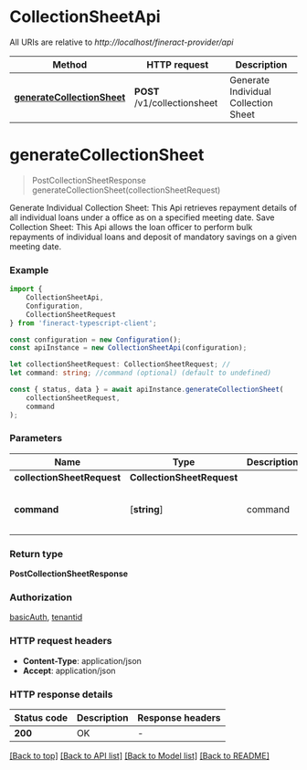 # CollectionSheetApi

All URIs are relative to *http://localhost/fineract-provider/api*

|Method | HTTP request | Description|
|------------- | ------------- | -------------|
|[**generateCollectionSheet**](#generatecollectionsheet) | **POST** /v1/collectionsheet | Generate Individual Collection Sheet | Save Collection Sheet|

# **generateCollectionSheet**
> PostCollectionSheetResponse generateCollectionSheet(collectionSheetRequest)

Generate Individual Collection Sheet:  This Api retrieves repayment details of all individual loans under a office as on a specified meeting date.  Save Collection Sheet:  This Api allows the loan officer to perform bulk repayments of individual loans and deposit of mandatory savings on a given meeting date.

### Example

```typescript
import {
    CollectionSheetApi,
    Configuration,
    CollectionSheetRequest
} from 'fineract-typescript-client';

const configuration = new Configuration();
const apiInstance = new CollectionSheetApi(configuration);

let collectionSheetRequest: CollectionSheetRequest; //
let command: string; //command (optional) (default to undefined)

const { status, data } = await apiInstance.generateCollectionSheet(
    collectionSheetRequest,
    command
);
```

### Parameters

|Name | Type | Description  | Notes|
|------------- | ------------- | ------------- | -------------|
| **collectionSheetRequest** | **CollectionSheetRequest**|  | |
| **command** | [**string**] | command | (optional) defaults to undefined|


### Return type

**PostCollectionSheetResponse**

### Authorization

[basicAuth](../README.md#basicAuth), [tenantid](../README.md#tenantid)

### HTTP request headers

 - **Content-Type**: application/json
 - **Accept**: application/json


### HTTP response details
| Status code | Description | Response headers |
|-------------|-------------|------------------|
|**200** | OK |  -  |

[[Back to top]](#) [[Back to API list]](../README.md#documentation-for-api-endpoints) [[Back to Model list]](../README.md#documentation-for-models) [[Back to README]](../README.md)

